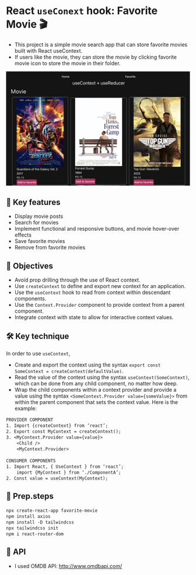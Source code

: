 # React `useConext` hook: Favorite Movie 🎬

- This project is a simple movie search app that can store favorite movies built with React useContext.
- If users like the movie, they can store the movie by clicking favorite movie icon to store the movie in their folder.

<img alt='screen capture' src="/assets/movie.png"></div>

## 🔑 Key features

- Display movie posts
- Search for movies
- Implement functional and responsive buttons, and movie hover-over effects
- Save favorite movies
- Remove from favorite movies

## 🎯 Objectives

- Avoid prop drilling through the use of React context.
- Use `createContext` to define and export new context for an application.
- Use the `useContext` hook to read from context within descendant components.
- Use the `Context.Provider` component to provide context from a parent component.
- Integrate context with state to allow for interactive context values.

## 🛠️ Key technique

In order to use `useContext`,

- Create and export the context using the syntax `export const SomeContext = createContext(defaultValue)`.
- Read the value of the context using the syntax `useContext(SomeContext)`, which can be done from any child component, no matter how deep.
- Wrap the child components within a context provider and provide a value using the syntax `<SomeContext.Provider value={someValue}>` from within the parent component that sets the context value.
  Here is the example:

```
PROVIDER COMPONENT
1. Import {createContext} from ‘react’;
2. Export const MyContext = createContext();
3. <MyContext.Provider value={value}>
	<Child />
	<MyContext.Provider>

CONSUMER COMPONENTS
1. Import React, { UseContext } from ‘react’;
	import {MyContext } from ‘./ComponentA’;
2. Const value = useContext(MyContext);
```

## 📝 Prep.steps

```
npx create-react-app favorite-movie
npm install axios
npm install -D tailwindcss
npx tailwindcss init
npm i react-router-dom
```

## 🔗 API

- I used OMDB API: http://www.omdbapi.com/
